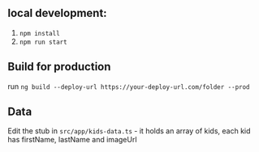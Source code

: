 ## local development:
1. `npm install`
2. `npm run start`

## Build for production
run ```ng build --deploy-url https://your-deploy-url.com/folder --prod```

## Data
Edit the stub in `src/app/kids-data.ts` - it holds an array of kids, each kid has firstName, lastName and imageUrl

